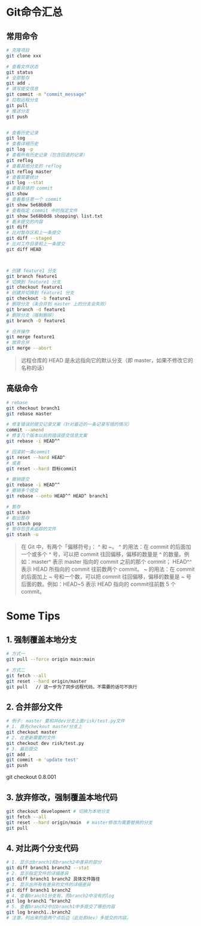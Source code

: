 # Git命令汇总

## 常用命令
```bash
# 克隆项目
git clone xxx

# 查看文件状态
git status
# 全部暂存
git add .
# 填写提交信息
git commit -m "commit_message"
# 拉取远程分支
git pull
# 推送分支
git push


# 查看历史记录
git log
# 查看详细历史
git log -p
# 查看所有历史记录（包含回退的记录）
git reflog
# 查看其他分支的 reflog
git reflog master
# 查看简要统计
git log --stat
# 查看具体的 commit
git show
# 查看看任意一个 commit
git show 5e68b0d8
# 查看指定 commit 中的指定文件
git show 5e68b0d8 shopping\ list.txt
# 看未提交的内容
git diff
# 比对暂存区和上一条提交
git diff --staged
# 比对工作目录和上一条提交
git diff HEAD



# 创建 feature1 分支
git branch feature1
# 切换到 feature1 分支
git checkout feature1
# 创建并切换到 feature1 分支
git checkout -b feature1
# 删除分支（未合并到 master 上的分支会失败）
git branch -d feature1
# 删除分支（强制删除）
git branch -D feature1

# 合并操作
git merge feature1
# 放弃合并
git merge --abort

```
> 远程仓库的 HEAD 是永远指向它的默认分支（即 master，如果不修改它的名称的话）

## 高级命令
```bash
# rebase
git checkout branch1
git rebase master

# 修复错误的提交记录文案（针对最近的一条记录写错的情况）
commit --amend
# 修复几个版本以前的错误提交信息文案
git rebase -i HEAD^^

# 回滚前一条commit
git reset --hard HEAD^
# 或者
git reset --hard 目标commit

# 撤销提交
git rebase -i HEAD^^
# 撤销多个提交
git rebase --onto HEAD^^ HEAD^ branch1

# 暂存
git stash
# 取出暂存
git stash pop
# 暂存包含未追踪的文件
git stash -u

```
> 在 Git 中，有两个「偏移符号」： ^ 和 ~。
> ^ 的用法：在 commit 的后面加一个或多个 ^ 号，可以把 commit 往回偏移，偏移的数量是 ^ 的数量。例如：master^ 表示 master 指向的 commit 之前的那个 commit； HEAD^^ 表示 HEAD 所指向的 commit 往前数两个 commit。
> ~ 的用法：在 commit 的后面加上 ~ 号和一个数，可以把 commit 往回偏移，偏移的数量是 ~ 号后面的数。例如：HEAD~5 表示 HEAD 指向的 commit往前数 5 个 commit。

# Some Tips

## 1. 强制覆盖本地分支

```bash
# 方式一
git pull --force origin main:main

# 方式二
git fetch --all
git reset --hard origin/master
git pull   // 这一步为了同步远程代码，不需要的话可不执行
```

## 2. 合并部分文件

```bash
# 例子: master 要和并dev分支上面risk/test.py文件
# 1. 首先checkout master分支上
git checkout master   
# 2. 在更新需要的文件
git checkout dev risk/test.py
# 3. 最后提交
git add .
git commit -m 'update test'
git push
```

git checkout 0.8.001 

## 3. 放弃修改，强制覆盖本地代码

```bash
git checkout development # 切换为本地分支
git fetch --all
git reset --hard origin/main  # master修改为需要替换的分支
git pull
```

## 4. 对比两个分支代码

```bash
# 1. 显示出branch1和branch2中差异的部分
git diff branch1 branch2 --stat
# 2. 显示指定文件的详细差异
git diff branch1 branch2 具体文件路径
# 3. 显示出所有有差异的文件的详细差异
git diff branch1 branch2
# 4. 查看branch1分支有，而branch2中没有的log
git log branch1 ^branch2
# 5. 查看branch2中比branch1中多提交了哪些内容
git log branch1..branch2
# 注意，列出来的是两个点后边（此处即dev）多提交的内容。
```
